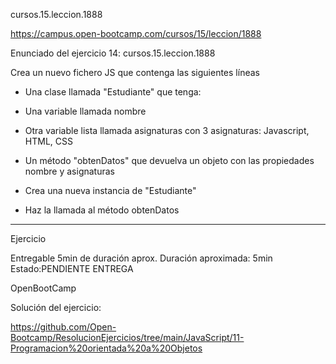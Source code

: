 cursos.15.leccion.1888

https://campus.open-bootcamp.com/cursos/15/leccion/1888


Enunciado del ejercicio 14:   cursos.15.leccion.1888

Crea un nuevo fichero JS que contenga las siguientes líneas

- Una clase llamada "Estudiante" que tenga:

- Una variable llamada nombre

- Otra variable lista llamada asignaturas con 3 asignaturas: Javascript, HTML, CSS

- Un método "obtenDatos" que devuelva un objeto con las propiedades nombre y asignaturas

- Crea una nueva instancia de "Estudiante"

- Haz la llamada al método obtenDatos



-----------------------------------------

Ejercicio 

Entregable
5min de duración aprox.
Duración aproximada: 5min
Estado:PENDIENTE ENTREGA


OpenBootCamp

Solución del ejercicio:

https://github.com/Open-Bootcamp/ResolucionEjercicios/tree/main/JavaScript/11-Programacion%20orientada%20a%20Objetos









